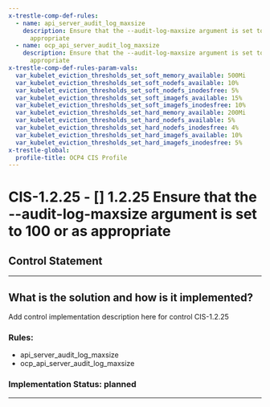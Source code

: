```yaml
---
x-trestle-comp-def-rules:
  - name: api_server_audit_log_maxsize
    description: Ensure that the --audit-log-maxsize argument is set to 100 or as
      appropriate
  - name: ocp_api_server_audit_log_maxsize
    description: Ensure that the --audit-log-maxsize argument is set to 100 or as
      appropriate
x-trestle-comp-def-rules-param-vals:
  var_kubelet_eviction_thresholds_set_soft_memory_available: 500Mi
  var_kubelet_eviction_thresholds_set_soft_nodefs_available: 10%
  var_kubelet_eviction_thresholds_set_soft_nodefs_inodesfree: 5%
  var_kubelet_eviction_thresholds_set_soft_imagefs_available: 15%
  var_kubelet_eviction_thresholds_set_soft_imagefs_inodesfree: 10%
  var_kubelet_eviction_thresholds_set_hard_memory_available: 200Mi
  var_kubelet_eviction_thresholds_set_hard_nodefs_available: 5%
  var_kubelet_eviction_thresholds_set_hard_nodefs_inodesfree: 4%
  var_kubelet_eviction_thresholds_set_hard_imagefs_available: 10%
  var_kubelet_eviction_thresholds_set_hard_imagefs_inodesfree: 5%
x-trestle-global:
  profile-title: OCP4 CIS Profile
---
```


# CIS-1.2.25 - \[\] 1.2.25 Ensure that the --audit-log-maxsize argument is set to 100 or as appropriate

## Control Statement

______________________________________________________________________

## What is the solution and how is it implemented?

<!-- For implementation status enter one of: implemented, partial, planned, alternative, not-applicable -->

<!-- Note that the list of rules under ### Rules: is read-only and changes will not be captured after assembly to JSON -->

Add control implementation description here for control CIS-1.2.25

### Rules:

  - api_server_audit_log_maxsize
  - ocp_api_server_audit_log_maxsize

### Implementation Status: planned

______________________________________________________________________
